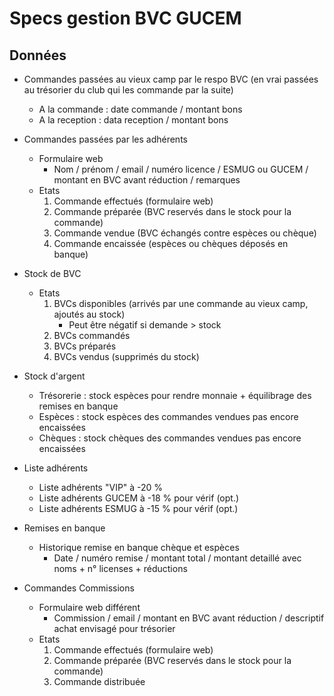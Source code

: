 Specs gestion BVC GUCEM
=======================

Données
-------

* Commandes passées au vieux camp par le respo BVC (en vrai passées au trésorier du club qui les commande par la suite)
    * A la commande : date commande / montant bons
    * A la reception : data reception / montant bons

* Commandes passées par les adhérents
    * Formulaire web
        * Nom / prénom / email / numéro licence / ESMUG ou GUCEM / montant en BVC avant réduction / remarques 
    * Etats
        1. Commande effectués (formulaire web)
        2. Commande préparée (BVC reservés dans le stock pour la commande)
        3. Commande vendue (BVC échangés contre espèces ou chèque)
        4. Commande encaissée (espèces ou chèques déposés en banque)
    
* Stock de BVC
    * Etats
        1. BVCs disponibles (arrivés par une commande au vieux camp, ajoutés au stock)
            * Peut être négatif si demande > stock
        2. BVCs commandés
        3. BVCs préparés
        4. BVCs vendus (supprimés du stock)

* Stock d'argent
    * Trésorerie : stock espèces pour rendre monnaie + équilibrage des remises en banque
    * Espèces : stock espèces des commandes vendues pas encore encaissées
    * Chèques : stock chèques des commandes vendues pas encore encaissées

* Liste adhérents
    * Liste adhérents "VIP" à -20 %
    * Liste adhérents GUCEM à -18 % pour vérif (opt.)
    * Liste adhérents ESMUG à -15 % pour vérif (opt.)

* Remises en banque
    * Historique remise en banque chèque et espèces
        * Date / numéro remise / montant total / montant detaillé avec noms + n° licenses + réductions

* Commandes Commissions
    * Formulaire web différent
        * Commission / email / montant en BVC avant réduction / descriptif achat envisagé pour trésorier
    * Etats
        1. Commande effectués (formulaire web)
        2. Commande préparée (BVC reservés dans le stock pour la commande)
        3. Commande distribuée


